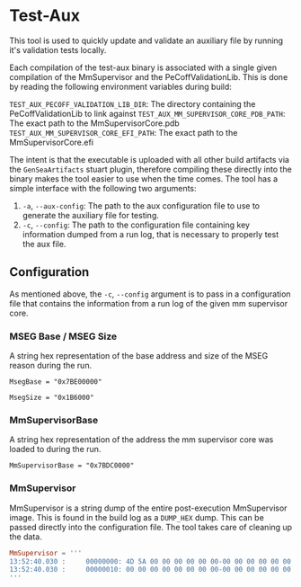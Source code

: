 # Test-Aux

This tool is used to quickly update and validate an auxiliary file by running it's validation tests locally.

Each compilation of the test-aux binary is associated with a single given compilation of the MmSupervisor and the
PeCoffValidationLib. This is done by reading the following environment variables during build:

`TEST_AUX_PECOFF_VALIDATION_LIB_DIR`: The directory containing the PeCoffValidationLib to link against
`TEST_AUX_MM_SUPERVISOR_CORE_PDB_PATH`: The exact path to the MmSupervisorCore.pdb
`TEST_AUX_MM_SUPERVISOR_CORE_EFI_PATH`: The exact path to the MmSupervisorCore.efi

The intent is that the executable is uploaded with all other build artifacts via the `GenSeaArtifacts` stuart plugin,
therefore compiling these directly into the binary makes the tool easier to use when the time comes. The tool has a
simple interface with the following two arguments:

1. `-a`, `--aux-config`: The path to the aux configuration file to use to generate the auxiliary file for testing.
2. `-c`, `--config`: The path to the configuration file containing key information dumped from a run log, that is
   necessary to properly test the aux file.

## Configuration

As mentioned above, the `-c`, `--config` argument is to pass in a configuration file that contains the information from
a run log of the given mm supervisor core.

### MSEG Base / MSEG Size

A string hex representation of the base address and size of the MSEG reason during the run.

`MsegBase = "0x7BE00000"`

`MsegSize = "0x1B6000"`

### MmSupervisorBase

A string hex representation of the address the mm supervisor core was loaded to during the run.

`MmSupervisorBase = "0x7BDC0000"`

### MmSupervisor

MmSupervisor is a string dump of the entire post-execution MmSupervisor image. This is found in the build log
as a `DUMP_HEX` dump. This can be passed directly into the configuration file. The tool takes care of cleaning up the
data.

``` toml
MmSupervisor = '''
13:52:40.030 :     00000000: 4D 5A 00 00 00 00 00 00-00 00 00 00 00 00 00 00  *MZ..............*
13:52:40.030 :     00000010: 00 00 00 00 00 00 00 00-00 00 00 00 00 00 00 00  *................*
'''
```
